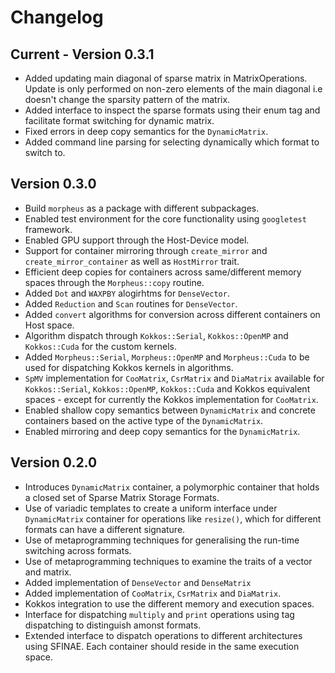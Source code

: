 # Changelog

## Current - Version 0.3.1
- Added updating main diagonal of sparse matrix in MatrixOperations. Update is only performed on non-zero elements of the main diagonal i.e doesn't change the sparsity pattern of the matrix.
- Added interface to inspect the sparse formats using their enum tag and facilitate format switching for dynamic matrix.
- Fixed errors in deep copy semantics for the `DynamicMatrix`.
- Added command line parsing for selecting dynamically which format to switch to.


## Version 0.3.0
- Build `morpheus` as a package with different subpackages.
- Enabled test environment for the core functionality using `googletest` framework.
- Enabled GPU support through the Host-Device model.
- Support for container mirroring through `create_mirror` and `create_mirror_container` as well as `HostMirror` trait.
- Efficient deep copies for containers across same/different memory spaces through the `Morpheus::copy` routine.
- Added `Dot` and `WAXPBY` alogirhtms for `DenseVector`.
- Added `Reduction` and `Scan` routines for `DenseVector`.
- Added `convert` algorithms for conversion across different containers on Host space.
- Algorithm dispatch through `Kokkos::Serial`, `Kokkos::OpenMP` and `Kokkos::Cuda` for the custom kernels.
- Added `Morpheus::Serial`, `Morpheus::OpenMP` and `Morpheus::Cuda` to be used for dispatching Kokkos kernels in algorithms.
- `SpMV` implementation for `CooMatrix`, `CsrMatrix` and `DiaMatrix` available for `Kokkos::Serial`, `Kokkos::OpenMP`, `Kokkos::Cuda` and Kokkos equivalent spaces - except for currently the Kokkos implementation for `CooMatrix`.
- Enabled shallow copy semantics between `DynamicMatrix` and concrete containers based on the active type of the `DynamicMatrix`.
- Enabled mirroring and deep copy semantics for the `DynamicMatrix`.

## Version 0.2.0
- Introduces `DynamicMatrix` container, a polymorphic container that holds a closed set of Sparse Matrix Storage Formats.
- Use of variadic templates to create a uniform interface under `DynamicMatrix` container for operations like `resize()`, which for different formats can have a different signature.
- Use of metaprogramming techniques for generalising the run-time switching across formats.
- Use of metaprogramming techniques to examine the traits of a vector and matrix.
- Added implementation of `DenseVector` and `DenseMatrix`
- Added implementation of `CooMatrix`, `CsrMatrix` and `DiaMatrix`.
- Kokkos integration to use the different memory and execution spaces.
- Interface for dispatching `multiply` and `print` operations using tag dispatching to distinguish amonst formats.
- Extended interface to dispatch operations to different architectures using SFINAE. Each container should reside in the same execution space.
